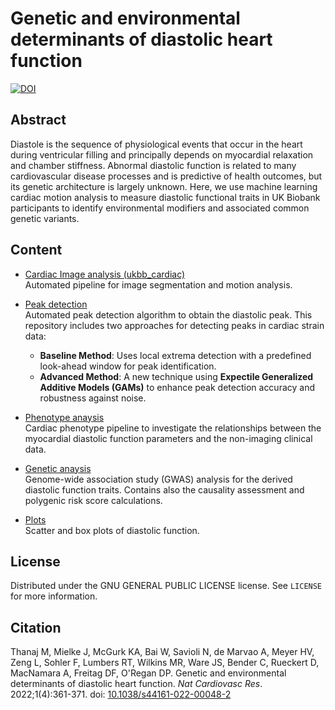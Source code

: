 # Genetic and environmental determinants of diastolic heart function

[![DOI](https://zenodo.org/badge/291437734.svg)](https://zenodo.org/badge/latestdoi/291437734)

## Abstract

Diastole is the sequence of physiological events that occur in the heart during ventricular filling and principally depends on myocardial relaxation and chamber stiffness. Abnormal diastolic function is related to many cardiovascular disease processes and is predictive of health outcomes, but its genetic architecture is largely unknown. Here, we use machine learning cardiac motion analysis to measure diastolic functional traits in UK Biobank participants to identify environmental modifiers and associated common genetic variants.  

## Content

* [Cardiac Image analysis (ukbb_cardiac)](https://github.com/baiwenjia/ukbb_cardiac)   
Automated pipeline for image segmentation and motion analysis.

* [Peak detection](https://github.com/ImperialCollegeLondon/diastolic_genetics/tree/master/peak_detection)  
Automated peak detection algorithm to obtain the diastolic peak. This repository includes two approaches for detecting peaks in cardiac strain data:
  - **Baseline Method[](https://github.com/ImperialCollegeLondon/diastolic_genetics/tree/master/peak_detection/AdvancedMethod)**: Uses local extrema detection with a predefined look-ahead window for peak identification.  
  - **Advanced Method[](https://github.com/ImperialCollegeLondon/diastolic_genetics/tree/master/peak_detection/BaselineMethod)**: A new technique using **Expectile Generalized Additive Models (GAMs)** to enhance peak detection accuracy and robustness against noise.
 
* [Phenotype anaysis](https://github.com/ImperialCollegeLondon/diastolic_genetics/tree/master/phenotype_analysis)   
Cardiac phenotype pipeline to investigate the relationships between the myocardial diastolic function parameters and the non-imaging clinical data.

* [Genetic anaysis](https://github.com/ImperialCollegeLondon/diastolic_genetics/tree/master/genetic_analysis)  
Genome-wide association study (GWAS) analysis for the derived diastolic function traits. Contains also the causality assessment and polygenic risk score calculations.

* [Plots](https://github.com/ImperialCollegeLondon/diastolic_genetics/tree/master/plots)  
Scatter and box plots of diastolic function.

## License

Distributed under the GNU GENERAL PUBLIC LICENSE license. See ``LICENSE`` for more information.

## Citation

Thanaj M, Mielke J, McGurk KA, Bai W, Savioli N, de Marvao A, Meyer HV, Zeng L, Sohler F, Lumbers RT, Wilkins MR, Ware JS, Bender C, Rueckert D, MacNamara A, Freitag DF, O'Regan DP. Genetic and environmental determinants of diastolic heart function. _Nat Cardiovasc Res_. 2022;1(4):361-371. doi: [10.1038/s44161-022-00048-2](https://doi.org.10.1038/s44161-022-00048-2)

